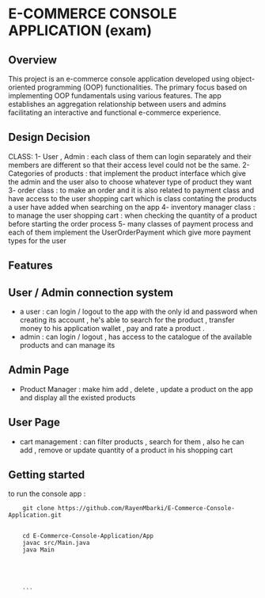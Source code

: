 
# E-COMMERCE CONSOLE APPLICATION (exam)

    


## Overview
This project is an e-commerce console application developed using object-oriented programming (OOP) functionalities. The primary focus based  on implementing OOP fundamentals using various features. The app establishes an aggregation relationship between users and admins  facilitating an interactive and functional e-commerce experience.
## Design Decision
CLASS:
1- User , Admin : each class of them can login separately and their members are different so that their access level could not be the same.
2- Categories of products : that implement the product interface which give the admin and the user also to choose whatever type of product they want
3- order class : to make an order and it is also related to payment class and have access to the user shopping cart which is class contating the products a user have added when searching on the app
4- inventory manager class : to manage the user shopping cart : when checking the quantity of a product before starting the order process 
5- many classes of payment process and each of them implement the UserOrderPayment which give more payment types for the user



## Features


## User / Admin connection system

- a user : can login / logout to the app with the only id and password when creating its account , he's able to search for the product , transfer money to his application wallet , pay and rate a product .
- admin : can login / logout , has access to the catalogue of the available products and can manage its



## Admin Page

- Product Manager : make him add , delete , update a product on the app and display all the existed products 

## User Page

- cart management : can filter products , search for them , also he can add , remove or update quantity of a product in his shopping cart

## Getting started

to run the console app : 
```
    git clone https://github.com/RayenMbarki/E-Commerce-Console-Application.git


    cd E-Commerce-Console-Application/App
    javac src/Main.java
    java Main





    ```

